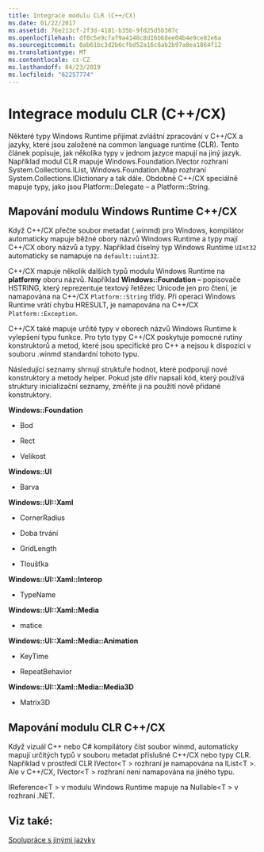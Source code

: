 ```yaml
---
title: Integrace modulu CLR (C++/CX)
ms.date: 01/22/2017
ms.assetid: 76e213cf-2f3d-4181-b35b-9fd25d5b307c
ms.openlocfilehash: df0c5e9cfaf9a4148c8d16b68ee04b4e9ce82e6a
ms.sourcegitcommit: 0ab61bc3d2b6cfbd52a16c6ab2b97a8ea1864f12
ms.translationtype: MT
ms.contentlocale: cs-CZ
ms.lasthandoff: 04/23/2019
ms.locfileid: "62257774"
---
```

# <a name="clr-integration-ccx"></a>Integrace modulu CLR (C++/CX)

Některé typy Windows Runtime přijímat zvláštní zpracování v C++/CX a jazyky, které jsou založené na common language runtime (CLR). Tento článek popisuje, jak několika typy v jednom jazyce mapují na jiný jazyk. Například modul CLR mapuje Windows.Foundation.IVector rozhraní System.Collections.IList, Windows.Foundation.IMap rozhraní System.Collections.IDictionary a tak dále. Obdobně C++/CX speciálně mapuje typy, jako jsou Platform::Delegate – a Platform::String.

## <a name="mapping-the-windows-runtime-to-ccx"></a>Mapování modulu Windows Runtime C++/CX

Když C++/CX přečte soubor metadat (.winmd) pro Windows, kompilátor automaticky mapuje běžné obory názvů Windows Runtime a typy mají C++/CX obory názvů a typy. Například číselný typ Windows Runtime `UInt32` automaticky se namapuje na `default::uint32`.

C++/CX mapuje několik dalších typů modulu Windows Runtime na **platformy** oboru názvů. Například **Windows::Foundation –** popisovače HSTRING, který reprezentuje textový řetězec Unicode jen pro čtení, je namapována na C++/CX `Platform::String` třídy. Při operaci Windows Runtime vrátí chybu HRESULT, je namapována na C++/CX `Platform::Exception`.

C++/CX také mapuje určité typy v oborech názvů Windows Runtime k vylepšení typu funkce. Pro tyto typy C++/CX poskytuje pomocné rutiny konstruktorů a metod, které jsou specifické pro C++ a nejsou k dispozici v souboru .winmd standardní tohoto typu.

Následující seznamy shrnují struktuře hodnot, které podporují nové konstruktory a metody helper. Pokud jste dřív napsali kód, který používá struktury inicializační seznamy, změňte ji na použití nově přidané konstruktory.

**Windows::Foundation**

- Bod

- Rect

- Velikost

**Windows::UI**

- Barva

**Windows::UI::Xaml**

- CornerRadius

- Doba trvání

- GridLength

- Tloušťka

**Windows::UI::Xaml::Interop**

- TypeName

**Windows::UI::Xaml::Media**

- matice

**Windows::UI::Xaml::Media::Animation**

- KeyTime

- RepeatBehavior

**Windows::UI::Xaml::Media::Media3D**

- Matrix3D

## <a name="mapping-the-clr-to-ccx"></a>Mapování modulu CLR C++/CX

Když vizuál C++ nebo C# kompilátory číst soubor winmd, automaticky mapují určitých typů v souboru metadat příslušné C++/CX nebo typy CLR. Například v prostředí CLR IVector\<T > rozhraní je namapována na IList\<T >. Ale v C++/CX, IVector\<T > rozhraní není namapována na jiného typu.

IReference\<T > v modulu Windows Runtime mapuje na Nullable\<T > v rozhraní .NET.

## <a name="see-also"></a>Viz také:

[Spolupráce s jinými jazyky](../cppcx/interoperating-with-other-languages-c-cx.md)
